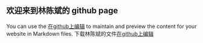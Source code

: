## 欢迎来到林陈斌的 github page

You can use the [在github上编辑](https://github.com/C46lcb/C46lcb/edit/gh-pages/index.md) to maintain and preview the content for your website in Markdown files.
下载林陈斌的文件[在github上编辑](https://github.com/C46lcb/C46lcb/edit/gh-pages/index.md)
